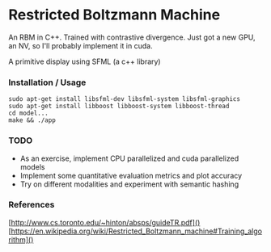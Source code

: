 # Restricted Boltzmann Machine

An RBM in C++. Trained with contrastive divergence.
Just got a new GPU, an NV, so I'll probably implement it in cuda.

A primitive display using SFML (a c++ library)

### Installation / Usage
```
sudo apt-get install libsfml-dev libsfml-system libsfml-graphics
sudo apt-get install libboost libboost-system libboost-thread
cd model...
make && ./app
```

### TODO
  - As an exercise, implement CPU parallelized and cuda parallelized models
  - Implement some quantitative evaluation metrics and plot accuracy
  - Try on different modalities and experiment with semantic hashing

### References
[http://www.cs.toronto.edu/~hinton/absps/guideTR.pdf]()
[https://en.wikipedia.org/wiki/Restricted_Boltzmann_machine#Training_algorithm]()
